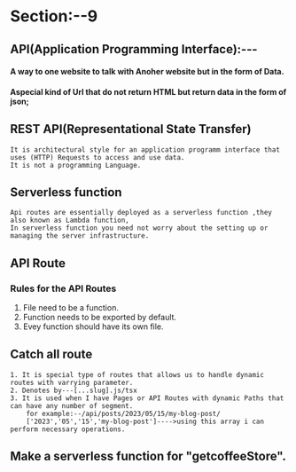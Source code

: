 # Section:--9
## API(Application Programming Interface):---
#### A way to one website to talk with Anoher website but in the form of Data.
#### Aspecial kind of Url that do not return HTML but return data in the form of json;
## REST API(Representational State Transfer)
    It is architectural style for an application programm interface that uses (HTTP) Requests to access and use data.
    It is not a programming Language.
## Serverless function
    Api routes are essentially deployed as a serverless function ,they also known as Lambda function,
    In serverless function you need not worry about the setting up or managing the server infrastructure.
## API Route
### Rules for the API Routes
1. File need to be a function.
2. Function needs to be exported by default.
3. Evey function should have its own file.
## Catch all route
    1. It is special type of routes that allows us to handle dynamic routes with varrying parameter.
    2. Denotes by---[...slug].js/tsx
    3. It is used when I have Pages or API Routes with dynamic Paths that can have any number of segment.
        for example:--/api/posts/2023/05/15/my-blog-post/
        ['2023','05','15','my-blog-post']---->using this array i can perform necessary operations.

## Make a serverless function for "getcoffeeStore".